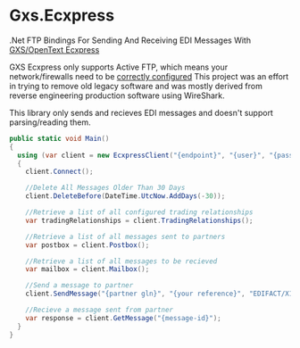 # Gxs.Ecxpress
.Net FTP Bindings For Sending And Receiving EDI Messages With [GXS/OpenText Ecxpress](http://www.opentext.com/)

GXS Ecxpress only supports Active FTP, which means your network/firewalls need to be [correctly configured](http://fetchsoftworks.com/fetch/help/Contents/Concepts/ActiveAndPassive.html)
This project was an effort in trying to remove old legacy software and was mostly derived from reverse engineering production software using WireShark.

This library only sends and recieves EDI messages and doesn't support parsing/reading them.

```c#
public static void Main()
{
  using (var client = new EcxpressClient("{endpoint}", "{user}", "{password}"))
  {
    client.Connect();

    //Delete All Messages Older Than 30 Days
    client.DeleteBefore(DateTime.UtcNow.AddDays(-30));

    //Retrieve a list of all configured trading relationships
    var tradingRelationships = client.TradingRelationships();

    //Retrieve a list of all messages sent to partners
    var postbox = client.Postbox();

    //Retrieve a list of all messages to be recieved
    var mailbox = client.Mailbox();

    //Send a message to partner
    client.SendMessage("{partner gln}", "{your reference}", "EDIFACT/X12 Content");

    //Recieve a message sent from partner
    var response = client.GetMessage("{message-id}");
  }
}
```

